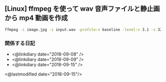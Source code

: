 ## [Linux] ffmpeg を使って wav 音声ファイルと静止画から mp4 動画を作成

```sh
ffmpeg -i image.jpg -i input.wav -profile:v baseline -level:v 3.1 -s 320x240  output.mp4
```

### 関係する日記

- <@linkdiary date="2018-09-08" />
- <@linkdiary date="2018-09-09" />
- <@linkdiary date="2018-09-15" />

<@lastmodified date="2018-09-15"/>
